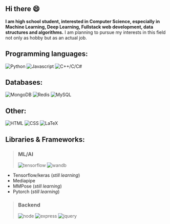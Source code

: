 ## Hi there 😄

**I am high school student, interested in Computer Science, especially in Machine Learning, Deep Learning, Fullstack web development, data structures and algorithms.**
I am planning to pursue my interests in this field not only as hobby but as an actual job.

## Programming languages:

![Python](https://img.shields.io/badge/Python%20-%2314354C.svg?style=for-the-badge&logo=python&logoColor=white)
![Javascript](https://img.shields.io/badge/Javascript%20-%232370ED.svg?style=for-the-badge&logo=javascript&logoColor=white)
![C++/C/C#](https://img.shields.io/badge/C%2B%2B%2FC%2FC%23-still%20learning-red?style=for-the-badge&logo=c&logoColor=white)

## Databases:

![MongoDB](https://img.shields.io/badge/MongoDB-4EA94B?style=for-the-badge&logo=mongodb&logoColor=white)
![Redis](https://img.shields.io/badge/redis-%23DD0031.svg?&style=for-the-badge&logo=redis&logoColor=white)
![MySQL](https://img.shields.io/badge/MySQL-00000F?style=for-the-badge&logo=mysql&logoColor=white)
## Other:

![HTML](https://img.shields.io/badge/HTML-239120?style=for-the-badge&logo=html5&logoColor=white)
![CSS](https://img.shields.io/badge/CSS-239120?&style=for-the-badge&logo=css3&logoColor=white)
![LaTeX](https://img.shields.io/badge/latex-%23008080.svg?style=for-the-badge&logo=latex&logoColor=white)

## Libraries & Frameworks:
> ### ML/AI
> ![tensorflow](https://img.shields.io/badge/TensorFlow-FF6F00?style=for-the-badge&logo=tensorflow&logoColor=white&style=flat)
> ![wandb](https://img.shields.io/badge/Weights_&_Biases-FFBE00?style=for-the-badge&logo=WeightsAndBiases&logoColor=white&style=flat)

- Tensorflow/keras (*still learning*)
- Mediapipe
- MMPose (*still learning*)
- Pytorch (*still learning*)

> ### Backend
> ![node](https://img.shields.io/badge/Node.js-43853D?style=for-the-badge&logo=node.js&logoColor=white&style=flat)
> ![express](https://img.shields.io/badge/Express.js-404D59?style=for-the-badge&style=flat)
> ![jquery](https://img.shields.io/badge/jQuery-0769AD?style=for-the-badge&logo=jquery&logoColor=white&style=flat)
